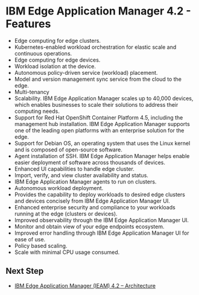 # IBM Edge Application Manager 4.2 - Features

- Edge computing for edge clusters.
- Kubernetes-enabled workload orchestration for elastic scale and continuous operations.
- Edge computing for edge devices.
- Workload isolation at the device.
- Autonomous policy-driven service (workload) placement.
- Model and version management sync service from the cloud to the edge.
- Multi-tenancy
- Scalability. IBM Edge Application Manager scales up to 40,000 devices, which enables businesses to scale their 
  solutions to address their computing needs.
- Support for Red Hat OpenShift Container Platform 4.5, including the management hub installation. 
  IBM Edge Application Manager supports one of the leading open platforms with an enterprise solution for the edge.
- Support for Debian OS, an operating system that uses the Linux kernel and is composed of open-source software.
- Agent installation of SSH. IBM Edge Application Manager helps enable easier deployment of software across thousands 
  of devices.
- Enhanced UI capabilities to handle edge cluster.
- Import, verify, and view cluster availability and status.
- IBM Edge Application Manager agents to run on clusters.
- Autonomous workload deployment.
- Provides the capability to deploy workloads to desired edge clusters and devices concisely from IBM Edge Application 
  Manager UI.
- Enhanced enterprise security and compliance to your workloads running at the edge (clusters or devices).
- Improved observability through the IBM Edge Application Manager UI.
- Monitor and obtain view of your edge endpoints ecosystem.
- Improved error handling through IBM Edge Application Manager UI for ease of use.
- Policy based scaling.
- Scale with minimal CPU usage consumed.

## Next Step

- [IBM Edge Application Manager (IEAM) 4.2 – Architecture](ieam42-architecture.md)